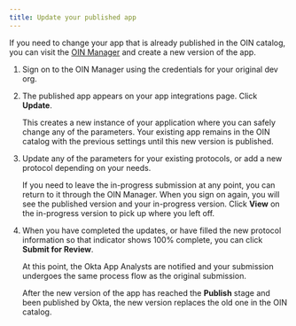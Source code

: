 ```yaml
---
title: Update your published app
---
```


If you need to change your app that is already published in the OIN catalog, you can visit the [OIN Manager](https://oinmanager.okta.com/) and create a new version of the app.

1. Sign on to the OIN Manager using the credentials for your original dev org.
1. The published app appears on your app integrations page. Click **Update**.

    This creates a new instance of your application where you can safely change any of the parameters. Your existing app remains in the OIN catalog with the previous settings until this new version is published.
1. Update any of the parameters for your existing protocols, or add a new protocol depending on your needs.

    If you need to leave the in-progress submission at any point, you can return to it through the OIN Manager. When you sign on again, you will see the published version and your in-progress version. Click **View** on the in-progress version to pick up where you left off.
1. When you have completed the updates, or have filled the new protocol information so that indicator shows 100% complete, you can click **Submit for Review**.

    At this point, the Okta App Analysts are notified and your submission undergoes the same process flow as the original submission.

    After the new version of the app has reached the **Publish** stage and been published by Okta, the new version replaces the old one in the OIN catalog.

